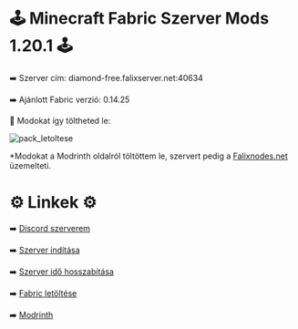 # 🕹 Minecraft Fabric Szerver Mods 1.20.1 🕹

➡️ Szerver cím: diamond-free.falixserver.net:40634

➡️ Ajánlott Fabric verzió: 0.14.25

📌 Modokat így töltheted le:

![pack_letoltese](https://github.com/Zoli708/Minecraft-Fabric-Szerver-Mods-1.20.1/assets/132081226/ffc83a40-0b29-41f1-9981-5fe26b629a5a)

*Modokat a Modrinth oldalról töltöttem le, szervert pedig a [Falixnodes.net](https://falixnodes.net/) üzemelteti.

# ⚙️ Linkek ⚙️
➡️ [Discord szerverem](https://discord.gg/kCb5qyeXGX)

➡️ [Szerver indítása](https://client.falixnodes.net/startserver)

➡️ [Szerver idő hosszabítása](https://client.falixnodes.net/timer?id=1171638)

➡️ [Fabric letöltése](https://fabricmc.net/)

➡️ [Modrinth](https://modrinth.com/)
